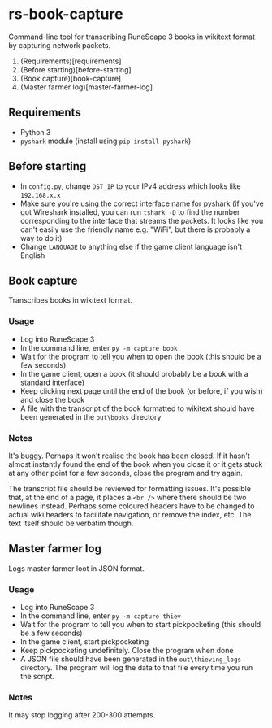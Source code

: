 # rs-book-capture

Command-line tool for transcribing RuneScape 3 books in wikitext format by capturing network packets.

1. (Requirements)[requirements]
1. (Before starting)[before-starting]
1. (Book capture)[book-capture]
1. (Master farmer log)[master-farmer-log]

## Requirements
* Python 3
* `pyshark` module (install using `pip install pyshark`)

## Before starting
* In `config.py`, change `DST_IP` to your IPv4 address which looks like `192.168.x.x`
* Make sure you're using the correct interface name for pyshark (if you've got Wireshark installed, you can run `tshark -D` to find the number corresponding to the interface that streams the packets. It looks like you can't easily use the friendly name e.g. "WiFi", but there is probably a way to do it)
* Change `LANGUAGE` to anything else if the game client language isn't English

## Book capture

Transcribes books in wikitext format.

### Usage
* Log into RuneScape 3
* In the command line, enter `py -m capture book`
* Wait for the program to tell you when to open the book (this should be a few seconds)
* In the game client, open a book (it should probably be a book with a standard interface)
* Keep clicking next page until the end of the book (or before, if you wish) and close the book
* A file with the transcript of the book formatted to wikitext should have been generated in the `out\books` directory

### Notes
It's buggy. Perhaps it won't realise the book has been closed. If it hasn't almost instantly found the end of the book when you close it or it gets stuck at any other point for a few seconds, close the program and try again.

The transcript file should be reviewed for formatting issues. It's possible that, at the end of a page, it places a `<br />` where there should be two newlines instead. Perhaps some coloured headers have to be changed to actual wiki headers to facilitate navigation, or remove the index, etc. The text itself should be verbatim though.

## Master farmer log

Logs master farmer loot in JSON format.

### Usage
* Log into RuneScape 3
* In the command line, enter `py -m capture thiev`
* Wait for the program to tell you when to start pickpocketing (this should be a few seconds)
* In the game client, start pickpocketing
* Keep pickpocketing undefinitely. Close the program when done
* A JSON file should have been generated in the `out\thieving_logs` directory. The program will log the data to that file every time you run the script.

### Notes
It may stop logging after 200-300 attempts.

